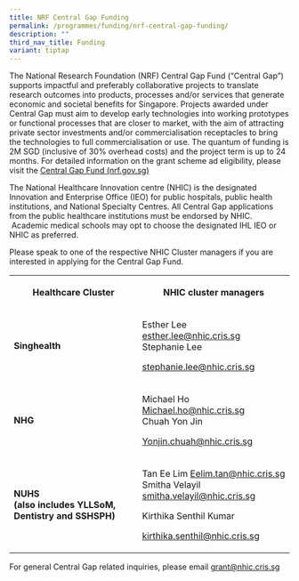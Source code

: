 ```yaml
---
title: NRF Central Gap Funding
permalink: /programmes/funding/nrf-central-gap-funding/
description: ""
third_nav_title: Funding
variant: tiptap
---
```

<p>The National Research Foundation (NRF) Central Gap Fund (“Central Gap”)
supports impactful and preferably collaborative projects to translate research
outcomes into products, processes and/or services that generate economic
and societal benefits for Singapore. Projects awarded under Central Gap
must aim to develop early technologies into working prototypes or functional
processes that are closer to market, with the aim of attracting private
sector investments and/or commercialisation receptacles to bring the technologies
to full commercialisation or use. The quantum of funding is 2M SGD (inclusive
of 30% overhead costs) and the project term is up to 24 months. For detailed
information on the grant scheme ad eligibility, please visit the <a href="https://www.nrf.gov.sg/grants/cgf/" rel="noopener noreferrer nofollow" target="_blank">Central Gap Fund (nrf.gov.sg)</a>
</p>
<p>The National Healthcare Innovation centre (NHIC) is the designated Innovation
and Enterprise Office (IEO) for public hospitals, public health institutions,
and National Specialty Centres. All Central Gap applications from the public
healthcare institutions must be endorsed by NHIC. &nbsp;Academic medical
schools may opt to choose the designated IHL IEO or NHIC as preferred.</p>
<p>Please speak to one of the respective NHIC Cluster managers if you are
interested in applying for the Central Gap Fund.</p>
<table style="minWidth: 50px">
<colgroup>
<col>
<col>
</colgroup>
<tbody>
<tr>
<th rowspan="1" colspan="1">
<p>Healthcare Cluster</p>
</th>
<th rowspan="1" colspan="1">
<p>NHIC cluster managers</p>
</th>
</tr>
<tr>
<td rowspan="1" colspan="1">
<p><strong>Singhealth</strong>
</p>
</td>
<td rowspan="1" colspan="1">
<p>Esther Lee <a href="mailto:esther.lee@nhic.cris.sg" rel="noopener noreferrer nofollow" target="_blank">esther.lee@nhic.cris.sg</a> 
<br>Stephanie Lee</p>
<p><a href="mailto:stephanie.lee@nhic.cris.sg" rel="noopener noreferrer nofollow" target="_blank">stephanie.lee@nhic.cris.sg</a>
</p>
</td>
</tr>
<tr>
<td rowspan="1" colspan="1">
<p><strong>NHG</strong>
</p>
</td>
<td rowspan="1" colspan="1">
<p>Michael Ho <a href="mailto:Michael.ho@nhic.cris.sg" rel="noopener noreferrer nofollow" target="_blank">Michael.ho@nhic.cris.sg</a>
<br>Chuah Yon Jin</p>
<p><a href="mailto:Yonjin.chuah@nhic.cris.sg" rel="noopener noreferrer nofollow" target="_blank">Yonjin.chuah@nhic.cris.sg</a>
</p>
</td>
</tr>
<tr>
<td rowspan="1" colspan="1">
<p><strong>NUHS<br>(also includes YLLSoM, Dentistry and SSHSPH)</strong>
</p>
</td>
<td rowspan="1" colspan="1">
<p>Tan Ee Lim <a href="mailto:Eelim.tan@nhic.cris.sg" rel="noopener noreferrer nofollow" target="_blank">Eelim.tan@nhic.cris.sg</a> 
<br>Smitha Velayil <a href="mailto:smitha.velayil@nhic.cris.sg" rel="noopener noreferrer nofollow" target="_blank">smitha.velayil@nhic.cris.sg</a>
</p>
<p>Kirthika Senthil Kumar</p>
<p><a href="mailto:kirthika.senthil@nhic.cris.sg" rel="noopener noreferrer nofollow" target="_blank">kirthika.senthil@nhic.cris.sg</a>
</p>
</td>
</tr>
</tbody>
</table>
<p>For general Central Gap related inquiries, please email <a href="mailto:grant@nhic.cris.sg" rel="noopener noreferrer nofollow" target="_blank">grant@nhic.cris.sg</a>
</p>